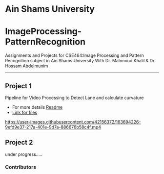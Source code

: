 # Ain Shams University
# ImageProcessing-PatternRecognition
Assignments and Projects for CSE464:Image Processing and Pattern Recognition subject in Ain Shams University With Dr. Mahmoud Khalil & Dr. Hossam Abdelmunim
***
## Project 1
Pipeline for Video Processing to Detect Lane and calculate curvature <br>
* For more details [Readme](https://github.com/ahmed192a/ImageProcessing-PatternRecognition/blob/main/P1.Advanced-Lane-Detection/README.md)
* [Link for files](https://github.com/ahmed192a/ImageProcessing-PatternRecognition/blob/main/P1.Advanced-Lane-Detection)

https://user-images.githubusercontent.com/42156372/163694226-9efd9e37-217a-401e-9d7a-886676b58c4f.mp4


## Project 2
under progress.....

### Contributors
